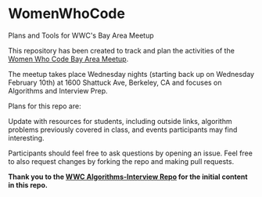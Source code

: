 # WomenWhoCode
Plans and Tools for WWC's Bay Area Meetup

This repository has been created to track and plan the activities of the [Women Who Code Bay Area Meetup](http://www.meetup.com/Women-Who-Code-East-Bay/).

The meetup takes place Wednesday nights (starting back up on Wednesday February 10th) at 1600 Shattuck Ave, Berkeley, CA and focuses on Algorithms and Interview Prep.

Plans for this repo are:

Update with resources for students, including outside links, algorithm problems previously covered in class, and events participants may find interesting.

Participants should feel free to ask questions by opening an issue. Feel free to also request changes by forking the repo and making pull requests.

<strong>Thank you to the [WWC Algorithms-Interview Repo](https://github.com/WomenWhoCode/Algorithms-InterviewPrep) for the initial content in this repo.</strong>
